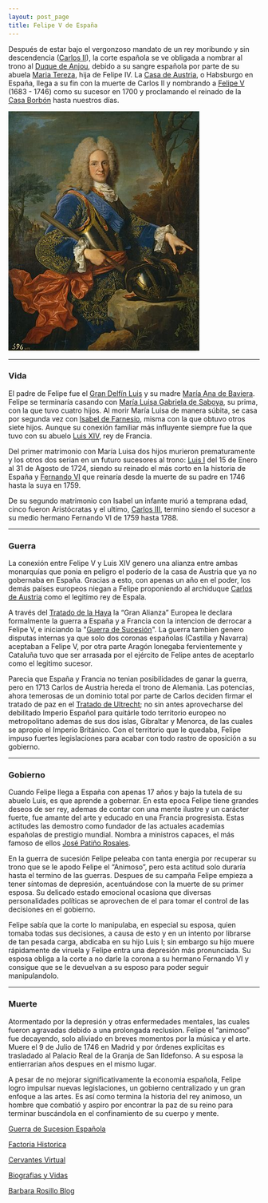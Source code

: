 ```yaml
---
layout: post_page
title: Felipe V de España
---
```


Después de estar bajo el vergonzoso mandato de un rey moribundo y sin descendencia ([Carlos II](https://es.wikipedia.org/wiki/Carlos_II_de_Espa%C3%B1a)), la corte española se ve obligada a nombrar al trono al [Duque de Anjou](https://es.wikipedia.org/wiki/Ducado_de_Anjou), debido a su sangre española por parte de su abuela [Maria Tereza](https://es.wikipedia.org/wiki/Mar%C3%ADa_Teresa_de_Austria), hija de Felipe IV. La [Casa de Austria](https://es.wikipedia.org/wiki/Casa_de_Austria), o Habsburgo en España, llega a su fin con la muerte de Carlos II y nombrando a [Felipe V](https://es.wikipedia.org/wiki/Felipe_V_de_Espa%C3%B1a) (1683 - 1746) como su sucesor en 1700 y proclamando el reinado de la [Casa Borbón](https://es.wikipedia.org/wiki/Casa_de_Borb%C3%B3n) hasta nuestros días.

![Felipe V de España](/Images/felipev.jpg)

***

### Vida ###

El padre de Felipe fue el [Gran Delfín Luis](https://es.wikipedia.org/wiki/Luis_de_Francia_(1661-1711)) y su madre [María Ana de Baviera](https://es.wikipedia.org/wiki/Mar%C3%ADa_Ana_Victoria_de_Baviera). Felipe se terminaría casando con [María Luisa Gabriela de Saboya](https://es.wikipedia.org/wiki/Mar%C3%ADa_Luisa_Gabriela_de_Saboya), su prima, con la que tuvo cuatro hijos. Al morir María Luisa de manera súbita, se casa por segunda vez con [Isabel de Farnesio](https://es.wikipedia.org/wiki/Isabel_de_Farnesio), misma con la que obtuvo otros siete hijos. Aunque su conexión familiar más influyente siempre fue la que tuvo con su abuelo [Luis XIV](https://es.wikipedia.org/wiki/Luis_XIV_de_Francia), rey de Francia.

Del primer matrimonio con María Luisa dos hijos murieron prematuramente y los otros dos serian en un futuro sucesores al trono: [Luis I](https://es.wikipedia.org/wiki/Luis_I_de_Espa%C3%B1a) del 15 de Enero al 31 de Agosto de 1724, siendo su reinado el más corto en la historia de España y [Fernando VI](https://es.wikipedia.org/wiki/Fernando_VI_de_Espa%C3%B1a) que reinaría desde la muerte de su padre en 1746 hasta la suya en 1759.

De su segundo matrimonio con Isabel un infante murió a temprana edad, cinco fueron Aristócratas y el ultimo, [Carlos III](https://es.wikipedia.org/wiki/Carlos_III_de_Espa%C3%B1a), termino siendo el sucesor a su medio hermano Fernando VI de 1759 hasta 1788.

***

### Guerra ###

La conexión entre Felipe V y Luis XIV genero una alianza entre ambas monarquías que ponia en peligro el poderío de la casa de Austria que ya no gobernaba en España. Gracias a esto, con apenas un año en el poder, los demás países europeos niegan a Felipe proponiendo al archiduque [Carlos de Austria](https://es.wikipedia.org/wiki/Carlos_VI_del_Sacro_Imperio_Romano_Germ%C3%A1nico) como el legitimo rey de Espala.

A través del [Tratado de la Haya](https://es.wikipedia.org/wiki/Primer_Tratado_de_Partici%C3%B3n) la “Gran Alianza” Europea le declara formalmente la guerra a España y a Francia con la intencion de derrocar a Felipe V, e iniciando la "[Guerra de Sucesión](https://es.wikipedia.org/wiki/Guerra_de_Sucesi%C3%B3n_Espa%C3%B1ola)". La guerra tambien genero disputas internas ya que solo dos coronas españolas (Castilla y Navarra) aceptaban a Felipe V, por otra parte Aragón lonegaba fervientemente y Cataluña tuvo que ser arrasada por el ejército de Felipe antes de aceptarlo como el legitimo sucesor.

Parecia que España y Francia no tenian posibilidades de ganar la guerra, pero en 1713 Carlos de Austria hereda el trono de Alemania. Las potencias, ahora temerosas de un dominio total por parte de Carlos deciden firmar el tratado de paz en el [Tratado de Ultrecht](https://es.wikipedia.org/wiki/Tratado_de_Utrecht); no sin antes aprovecharse del debilitado Imperio Español para quitárle todo territorio europeo no metropolitano ademas de sus dos islas, Gibraltar y Menorca, de las cuales se apropio el Imperio Británico. Con el territorio que le quedaba, Felipe impuso fuertes legislaciones para acabar con todo rastro de oposición a su gobierno.

***

### Gobierno ###

Cuando Felipe llega a España con apenas 17 años y bajo la tutela de su abuelo Luis, es que aprende a gobernar. En esta epoca Felipe tiene grandes deseos de ser rey, ademas de contar con una mente ilustre y un carácter fuerte, fue amante del arte y educado en una Francia progresista. Estas actitudes las demostro como fundador de las actuales academias españolas de prestigio mundial. Nombra a ministros capaces, el más famoso de ellos [José Patiño Rosales](https://es.wikipedia.org/wiki/Jos%C3%A9_Pati%C3%B1o_Rosales). 

En la guerra de sucesión Felipe peleaba con tanta energia por recuperar su trono que se le apodo Felipe el “Animoso”, pero esta actitud solo duraría hasta el termino de las guerras. Despues de su campaña Felipe empieza a tener síntomas de depresión, acentuándose con la muerte de su primer esposa. Su delicado estado emocional ocasiona que diversas personalidades políticas se aprovechen de el para tomar el control de las decisiones en el gobierno.

Felipe sabía que la corte lo manipulaba, en especial su esposa, quien tomaba todas sus decisiones, a causa de esto y en un intento por librarse de tan pesada carga, abdicaba en su hijo Luis I; sin embargo su hijo muere rápidamente de viruela y Felipe entra una depresión más pronunciada. Su esposa obliga a la corte a no darle la corona a su hermano Fernando VI y consigue que se le devuelvan a su esposo para poder seguir manipulandolo.

***

### Muerte ###

Atormentado por la depresión y otras enfermedades mentales, las cuales fueron agravadas debido a una prolongada reclusion. Felipe el “animoso” fue decayendo, solo aliviado en breves momentos por la música y el arte. Muere el 9 de Julio de 1746 en Madrid y por órdenes explicitas es trasladado al Palacio Real de la Granja de San Ildefonso. A su esposa la entierrarian años despues en el mismo lugar.

A pesar de no mejorar significativamente la economia española, Felipe logro impulsar nuevas legislaciones, un gobierno centralizado y un gran enfoque a las artes. Es así como termina la historia del rey animoso, un hombre que combatió y aspiro por encontrar la paz de su reino para terminar buscándola en el confinamiento de su cuerpo y mente.

[Guerra de Sucesion Española](http://www.spanishsuccession.nl/felipe.html)

[Factoria Historica](https://factoriahistorica.wordpress.com/2013/10/21/felipe-v/)

[Cervantes Virtual](http://www.cervantesvirtual.com/bib/historia/monarquia/felipe5.shtml)

[Biografias y Vidas](http://www.biografiasyvidas.com/biografia/f/felipe_v.htm)

[Barbara Rosillo Blog](https://barbararosillo.com/2011/10/27/los-desordenes-mentales-de-felipe-v/)
